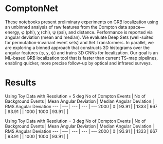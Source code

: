 # ComptonNet
These notebooks present preliminary experiments on GRB localization using an unbinned analysis of raw features from the Compton data space—energy, φ (phi), χ (chi), ψ (psi), and distance. Performance is reported via angular deviation (mean and median). We evaluate Deep Sets (well-suited for permutation-invariant event sets) and Set Transformers. In parallel, we are exploring a binned approach that constructs 3D histograms over the angular features (φ, χ, ψ) and trains 3D CNNs for localization. Our goal is an ML-based GRB localization tool that is faster than current TS-map pipelines, enabling quicker, more precise follow-up by optical and infrared surveys.


# Results

Using Toy Data with Resolution = 5 deg
No of Compton Events | No of Background Events | Mean Angular Deviation | Median Angular Deviation | RMS Angular Deviation 
--- | --- | --- | --- | --- 
2000 | 0 | 93.91 | | 
1333 | 667 | 93.91 | | 
1000 | 1000 | 93.91 | | 


Using Toy Data with Resolution = 3 deg
No of Compton Events | No of Background Events | Mean Angular Deviation | Median Angular Deviation | RMS Angular Deviation 
--- | --- | --- | --- | --- 
2000 | 0 | 93.91 | | 
1333 | 667 | 93.91 | | 
1000 | 1000 | 93.91 | | 
